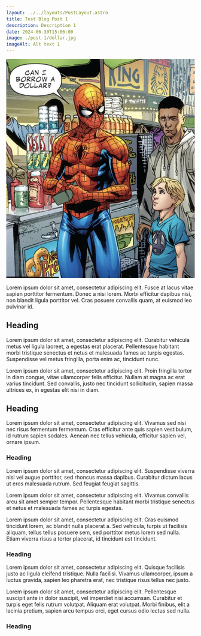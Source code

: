 ```yaml
---
layout: ../../layouts/PostLayout.astro
title: Test Blog Post 1
description: Description 1
date: 2024-06-30T15:06:00
image: ./post-1/dollar.jpg
imageAlt: Alt text 1
---
```


![](./post-1/dollar.png)

Lorem ipsum dolor sit amet, consectetur adipiscing elit. Fusce at lacus vitae sapien porttitor fermentum. Donec a nisi lorem. Morbi efficitur dapibus nisi, non blandit ligula porttitor vel. Cras posuere convallis quam, at euismod leo pulvinar id.

## Heading

Lorem ipsum dolor sit amet, consectetur adipiscing elit. Curabitur vehicula metus vel ligula laoreet, a egestas erat placerat. Pellentesque habitant morbi tristique senectus et netus et malesuada fames ac turpis egestas. Suspendisse vel metus fringilla, porta enim ac, tincidunt nunc.

Lorem ipsum dolor sit amet, consectetur adipiscing elit. Proin fringilla tortor in diam congue, vitae ullamcorper felis efficitur. Nullam at magna ac erat varius tincidunt. Sed convallis, justo nec tincidunt sollicitudin, sapien massa ultrices ex, in egestas elit nisi in diam.

## Heading

Lorem ipsum dolor sit amet, consectetur adipiscing elit. Vivamus sed nisi nec risus fermentum fermentum. Cras efficitur ante quis sapien vestibulum, id rutrum sapien sodales. Aenean nec tellus vehicula, efficitur sapien vel, ornare ipsum. 

### Heading

Lorem ipsum dolor sit amet, consectetur adipiscing elit. Suspendisse viverra nisl vel augue porttitor, sed rhoncus massa dapibus. Curabitur dictum lacus ut eros malesuada rutrum. Sed feugiat feugiat sagittis. 

Lorem ipsum dolor sit amet, consectetur adipiscing elit. Vivamus convallis arcu sit amet semper tempor. Pellentesque habitant morbi tristique senectus et netus et malesuada fames ac turpis egestas.

Lorem ipsum dolor sit amet, consectetur adipiscing elit. Cras euismod tincidunt lorem, ac blandit nulla placerat a. Sed vehicula, turpis ut facilisis aliquam, tellus tellus posuere sem, sed porttitor metus lorem sed nulla. Etiam viverra risus a tortor placerat, id tincidunt est tincidunt.

### Heading

Lorem ipsum dolor sit amet, consectetur adipiscing elit. Quisque facilisis justo ac ligula eleifend tristique. Nulla facilisi. Vivamus ullamcorper, ipsum a luctus gravida, sapien leo pharetra erat, nec tristique risus tellus nec justo.

Lorem ipsum dolor sit amet, consectetur adipiscing elit. Pellentesque suscipit ante in dolor suscipit, vel imperdiet nisi accumsan. Curabitur et turpis eget felis rutrum volutpat. Aliquam erat volutpat. Morbi finibus, elit a lacinia pretium, sapien arcu tempus orci, eget cursus odio lectus sed nulla.

### Heading
